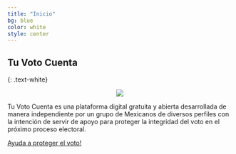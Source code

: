 ```yaml
---
title: "Inicio"
bg: blue
color: white
style: center
---
```


## Tu Voto Cuenta
{: .text-white}

<span class="fa-stack subtlecircle" style="font-size:100px; background:rgba(255,255,255,0.1)">
  <i class="fa fa-circle fa-stack-2x text-white"></i>
  <i class="fa fa-edit fa-stack-1x text-orange"></i>
</span>

<div style="text-align:center">
  <img src="http://www.oleaconsulting.com.mx/tvc/tu-voto-cuenta.png" />
</div>

Tu Voto Cuenta es una plataforma digital gratuita y abierta desarrollada de manera independiente por un grupo de Mexicanos de diversos perfiles con la intención de servir de apoyo para proteger la integridad del voto en el próximo proceso electoral.

<span id="forkongithub">
  <a href="{{ site.source_link }}" class="bg-orange">
    Ayuda a proteger el voto!
  </a>
</span>
